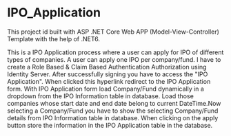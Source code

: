 # IPO_Application
This project id built with ASP .NET Core Web APP (Model-View-Controller) Template with the help of .NET6.

This is a IPO Application process where a user can apply for IPO of different types of companies. A user can apply one IPO per company/fund. I have to create a Role Based & Claim Based Authentication Authorization using Identity Server. After successfully signing you have to access the "IPO Application". When clicked this hyperlink redirect to the IPO Application form. 
With IPO Application form load Company/Fund dynamically in a dropdown from the IPO Information table in database. Load those companies whose start date and end date belong to current DateTime.Now selecting a Company/Fund you have to show the selecting Company/Fund details from IPO Information table in database. When clicking on the apply button store the information in the IPO Application table in the database.

